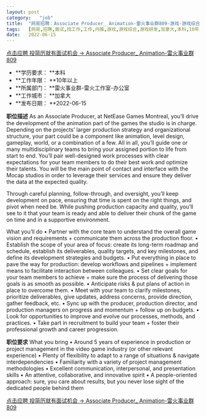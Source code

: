 ```yaml
---
layout:	post
category:	"job"
title:	"网易招聘：Associate Producer_ Animation-雷火事业群809-游戏-游戏综合-游戏研发-加拿大本科10年以上"
tags:	[网易,招聘,面试,找工作,工作,内推,游戏,游戏综合,游戏研发,加拿大,本科,10年以上]
date:	2022-06-15
---
```


[点击应聘 投简历就有面试机会 -> Associate Producer_ Animation-雷火事业群809](http://mobile.bole.netease.com/bole/boleDetail?id=40897&employeeId=346f03c3cda5f04c&key=all)



- **学历要求： **本科
- **工作年限： **10年以上
- **所属部门： **雷火事业群-雷火工作室-办公室
- **工作城市： **加拿大
- **发布日期： **2022-06-15



**职位描述**
As an Associate Producer, at NetEase Games Montreal, you’ll drive the development of the animation part of the games the studio is in charge. Depending on the projects’ larger production strategy and organizational structure, your part could be a component like animation, level design, gameplay, world, or a combination of a few.
All in all, you’ll guide one or many multidisciplinary teams to bring your assigned portion to life from start to end. You’ll pair well-designed work processes with clear expectations for your team members to do their best work and optimize their talents.
You will be the main point of contact and interface with the Mocap studios in order to leverage their services and ensure they deliver the data at the expected quality.
 
Through careful planning, follow-through, and oversight, you’ll keep development on pace, ensuring that time is spent on the right things, and pivot when need be.
While pushing production capacity and quality, you’ll see to it that your team is ready and able to deliver their chunk of the game on time and in a supportive environment.

What you’ll do
•	Partner with the core team to understand the overall game vision and requirements + communicate them across the production floor.
•	Establish the scope of your area of focus: create its long-term roadmap and schedule, establish its deliverables, quality targets, and key milestones, and define its development strategies and budgets.
•	Put everything in place to pave the way for production: develop workflows and pipelines + implement means to facilitate interaction between colleagues.
•	Set clear goals for your team members to achieve + make sure the process of delivering those goals is as smooth as possible.
•	Anticipate risks &amp; put plans of action in place to overcome them.
•	Meet with your team to clarify milestones, prioritize deliverables, give updates, address concerns, provide direction, gather feedback, etc.
•	Sync up with the producer, production director, and production managers on progress and momentum + follow up on budgets.
•	Look for opportunities to improve and evolve our processes, methods, and practices.
•	Take part in recruitment to build your team + foster their professional growth and career progression.



**职位要求**
What you bring
•	Around 5 years of experience in production or project management in the video game industry (or other relevant experience)
•	Plenty of flexibility to adapt to a range of situations &amp; navigate interdependencies
•	Familiarity with a variety of project management methodologies
•	Excellent communication, interpersonal, and presentation skills
•	An attentive, collaborative, and innovative spirit
•	A people-oriented approach: sure, you care about results, but you never lose sight of the dedicated people behind them




[点击应聘 投简历就有面试机会 -> Associate Producer_ Animation-雷火事业群809](http://mobile.bole.netease.com/bole/boleDetail?id=40897&employeeId=346f03c3cda5f04c&key=all)